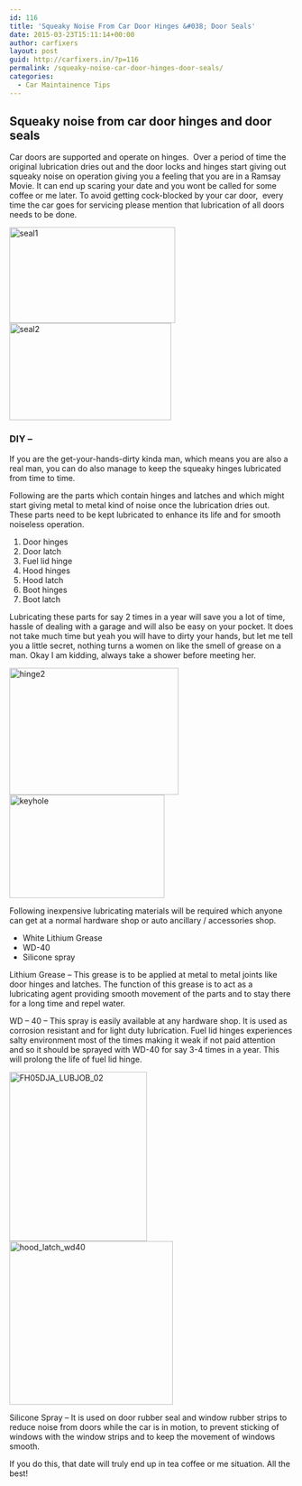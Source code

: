 ```yaml
---
id: 116
title: 'Squeaky Noise From Car Door Hinges &#038; Door Seals'
date: 2015-03-23T15:11:14+00:00
author: carfixers
layout: post
guid: http://carfixers.in/?p=116
permalink: /squeaky-noise-car-door-hinges-door-seals/
categories:
  - Car Maintainence Tips
---
```

## Squeaky noise from car door hinges and door seals

Car doors are supported and operate on hinges.  Over a period of time the original lubrication dries out and the door locks and hinges start giving out squeaky noise on operation giving you a feeling that you are in a Ramsay Movie. It can end up scaring your date and you wont be called for some coffee or me later. To avoid getting cock-blocked by your car door,  every time the car goes for servicing please mention that lubrication of all doors needs to be done.

[<img class="alignnone  wp-image-117" src="http://carfixers.in/wp-content/uploads/2015/03/seal1-300x173.jpg" alt="seal1" width="294" height="170" />](http://carfixers.in/wp-content/uploads/2015/03/seal1.jpg) [<img class="alignnone  wp-image-118" src="http://carfixers.in/wp-content/uploads/2015/03/seal2-300x180.jpg" alt="seal2" width="287" height="172" />](http://carfixers.in/wp-content/uploads/2015/03/seal2.jpg)

### DIY –

If you are the get-your-hands-dirty kinda man, which means you are also a real man, you can do also manage to keep the squeaky hinges lubricated from time to time.

Following are the parts which contain hinges and latches and which might start giving metal to metal kind of noise once the lubrication dries out. These parts need to be kept lubricated to enhance its life and for smooth noiseless operation.

  1. Door hinges
  2. Door latch
  3. Fuel lid hinge
  4. Hood hinges
  5. Hood latch
  6. Boot hinges
  7. Boot latch

Lubricating these parts for say 2 times in a year will save you a lot of time, hassle of dealing with a garage and will also be easy on your pocket. It does not take much time but yeah you will have to dirty your hands, but let me tell you a little secret, nothing turns a women on like the smell of grease on a man. Okay I am kidding, always take a shower before meeting her.

[<img class="alignnone size-medium wp-image-121" src="http://carfixers.in/wp-content/uploads/2015/03/hinge2-300x225.jpg" alt="hinge2" width="300" height="225" />](http://carfixers.in/wp-content/uploads/2015/03/hinge2.jpg) [<img class="alignnone size-full wp-image-119" src="http://carfixers.in/wp-content/uploads/2015/03/keyhole.jpg" alt="keyhole" width="275" height="183" />](http://carfixers.in/wp-content/uploads/2015/03/keyhole.jpg)

Following inexpensive lubricating materials will be required which anyone can get at a normal hardware shop or auto ancillary / accessories shop.

  * White Lithium Grease
  * WD-40
  * Silicone spray

Lithium Grease &#8211; This grease is to be applied at metal to metal joints like door hinges and latches. The function of this grease is to act as a lubricating agent providing smooth movement of the parts and to stay there for a long time and repel water.

WD – 40 – This spray is easily available at any hardware shop. It is used as corrosion resistant and for light duty lubrication. Fuel lid hinges experiences salty environment most of the times making it weak if not paid attention  and so it should be sprayed with WD-40 for say 3-4 times in a year. This will prolong the life of fuel lid hinge.

[<img class="alignnone size-medium wp-image-123" src="http://carfixers.in/wp-content/uploads/2015/03/FH05DJA_LUBJOB_02-244x300.jpg" alt="FH05DJA_LUBJOB_02" width="244" height="300" />](http://carfixers.in/wp-content/uploads/2015/03/FH05DJA_LUBJOB_02.jpg) [<img class="alignnone  wp-image-120" src="http://carfixers.in/wp-content/uploads/2015/03/hood_latch_wd40.jpg" alt="hood_latch_wd40" width="290" height="290" />](http://carfixers.in/wp-content/uploads/2015/03/hood_latch_wd40.jpg)

Silicone Spray – It is used on door rubber seal and window rubber strips to reduce noise from doors while the car is in motion, to prevent sticking of windows with the window strips and to keep the movement of windows smooth.

If you do this, that date will truly end up in tea coffee or me situation. All the best!